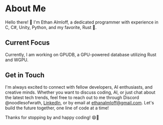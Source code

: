 # About Me

Hello there! 👋 I'm Ethan Almloff, a dedicated programmer with experience in C, C#, Unity, Python, and my favorite, Rust 🦀.

## Current Focus

Currently, I am working on GPUDB, a GPU-powered database utilizing Rust and WGPU.

## Get in Touch

I'm always excited to connect with fellow developers, AI enthusiasts, and creative minds. Whether you want to discuss coding, AI, or just chat about the latest tech trends, feel free to reach out to me through Discord @noodlesofwrath, [LinkedIn](https://www.linkedin.com/in/ethan-almloff-12312b280/), or by email at ethanalmloff@gmail.com. Let's build the future together, one line of code at a time!

Thanks for stopping by and happy coding! 😄🚀
